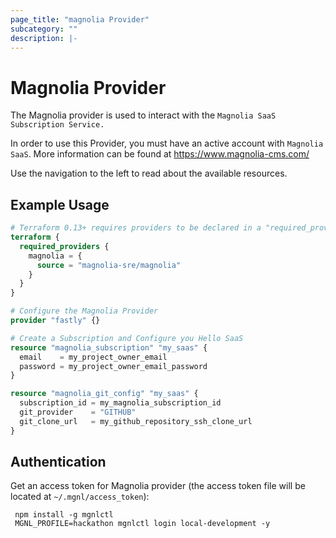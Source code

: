 ```yaml
---
page_title: "magnolia Provider"
subcategory: ""
description: |-
---
```


# Magnolia Provider

The Magnolia provider is used to interact with the `Magnolia SaaS Subscription Service.`

In order to use this Provider, you must have an active account with `Magnolia SaaS`.
More information can be found at https://www.magnolia-cms.com/

Use the navigation to the left to read about the available resources.

## Example Usage

```terraform
# Terraform 0.13+ requires providers to be declared in a "required_providers" block
terraform {
  required_providers {
    magnolia = {
      source = "magnolia-sre/magnolia"
    }
  }
}

# Configure the Magnolia Provider
provider "fastly" {}

# Create a Subscription and Configure you Hello SaaS
resource "magnolia_subscription" "my_saas" {
  email    = my_project_owner_email
  password = my_project_owner_email_password
}

resource "magnolia_git_config" "my_saas" {
  subscription_id = my_magnolia_subscription_id
  git_provider    = "GITHUB"
  git_clone_url   = my_github_repository_ssh_clone_url
}
```

## Authentication

Get an access token for Magnolia provider (the access token file will be located at `~/.mgnl/access_token`):

```
 npm install -g mgnlctl
 MGNL_PROFILE=hackathon mgnlctl login local-development -y
```
